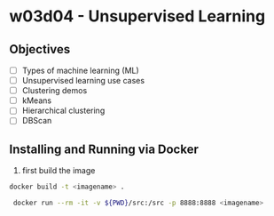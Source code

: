 # w03d04 - Unsupervised Learning

## Objectives 
- [ ] Types of machine learning (ML)
- [ ] Unsupervised learning use cases
- [ ] Clustering demos
- [ ] kMeans
- [ ] Hierarchical clustering
- [ ] DBScan

## Installing and Running via Docker
1. first build the image

```sh
docker build -t <imagename> .
```

```sh
 docker run --rm -it -v ${PWD}/src:/src -p 8888:8888 <imagename>
```
